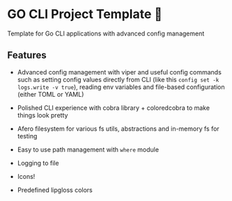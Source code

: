 # GO CLI Project Template 👾

Template for Go CLI applications with advanced config management

## Features

- Advanced config management with viper and
  useful config commands such as setting config values directly from CLI (like this `config set -k logs.write -v true`),
  reading env variables and file-based configuration (either TOML or YAML)

- Polished CLI experience with cobra library + coloredcobra to make things look pretty

- Afero filesystem for various fs utils, abstractions and in-memory fs for testing

- Easy to use path management with `where` module

- Logging to file

- Icons!

- Predefined lipgloss colors

